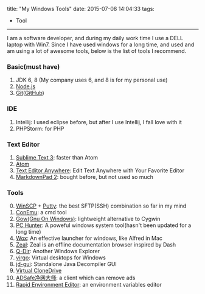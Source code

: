 title: "My Windows Tools"
date: 2015-07-08 14:04:33
tags:
 - Tool
---
I am a software developer, and during my daily work time I use a DELL laptop with Win7. Since I have used windows for a long time, and used and am using a lot of awesome tools, below is the list of tools I recommend.

<!-- more -->
### Basic(must have)
1. JDK 6, 8 (My company uses 6, and 8 is for my personal use)
2. [Node.js](https://nodejs.org/)
3. [Git](https://msysgit.github.io/)([GitHub](https://windows.github.com/))

### IDE
1. Intellij: I used eclipse before, but after I use Intellij, I fall love with it
2. PHPStorm: for PHP

### Text Editor
1. [Sublime Text 3](http://www.sublimetext.com/3): faster than Atom
2. [Atom](https://atom.io/)
3. [Text Editor Anywhere](http://www.listary.com/text-editor-anywhere): Edit Text Anywhere with Your Favorite Editor
4. [MarkdownPad 2](http://markdownpad.com/): bought before, but not used so much

### Tools
0. [WinSCP](https://winscp.net/eng/download.php) + [Putty](http://www.chiark.greenend.org.uk/~sgtatham/putty/download.html): the best SFTP(SSH) combination so far in my mind
1. [ConEmu](https://github.com/Maximus5/ConEmu): a cmd tool
2. [Gow(Gnu On Windows)](https://github.com/bmatzelle/gow): lightweight alternative to Cygwin
3. [PC Hunter](http://www.xuetr.com/?p=191): A poweful windows system tool(hasn't been updated for a long time)
4. [Wox](https://www.getwox.com/): An effective launcher for windows, like Alfred in Mac
5. [Zeal](http://zealdocs.org/): Zeal is an offline documentation browser inspired by Dash
6. [Q-Dir](http://www.softwareok.com/?seite=Freeware/Q-Dir): Another Windows Explorer
7. [virgo](https://github.com/papplampe/virgo): Virtual desktops for Windows
8. [jd-gui](https://github.com/java-decompiler/jd-gui): Standalone Java Decompiler GUI
9. [Virtual CloneDrive](https://www.elby.ch/en/products/vcd.html)
10. [ADSafe净网大师](http://ad-safe.com/): a client which can remove ads
11. [Rapid Environment Editor](http://www.rapidee.com/en/about): an environment variables editor

